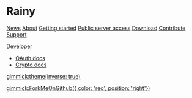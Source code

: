 # Rainy

[News](index.md)
[About](README.md)
[Getting started](GETTING_STARTED.md)
[Public server access](PUBLIC_SERVER.md)
[Download](DOWNLOAD.md)
[Contribute](CONTRIBUTE.md)
[Support](SUPPORT.md)

[Developer]()

  * [OAuth docs](developer/oauth.md)
  * [Crypto docs](developer/crypto.md)

[gimmick:theme(inverse: true)](united)

[gimmick:ForkMeOnGithub({ color: 'red', position: 'right'})](https://github.com/Dynalon/Rainy)

<script type="text/javascript">

  var _gaq = _gaq || [];
  _gaq.push(['_setAccount', 'UA-39371651-1']);
  _gaq.push(['_trackPageview']);

  (function() {
    var ga = document.createElement('script'); ga.type = 'text/javascript'; ga.async = true;
    ga.src = ('https:' == document.location.protocol ? 'https://ssl' : 'http://www') + '.google-analytics.com/ga.js';
    var s = document.getElementsByTagName('script')[0]; s.parentNode.insertBefore(ga, s);
  })();

</script>
